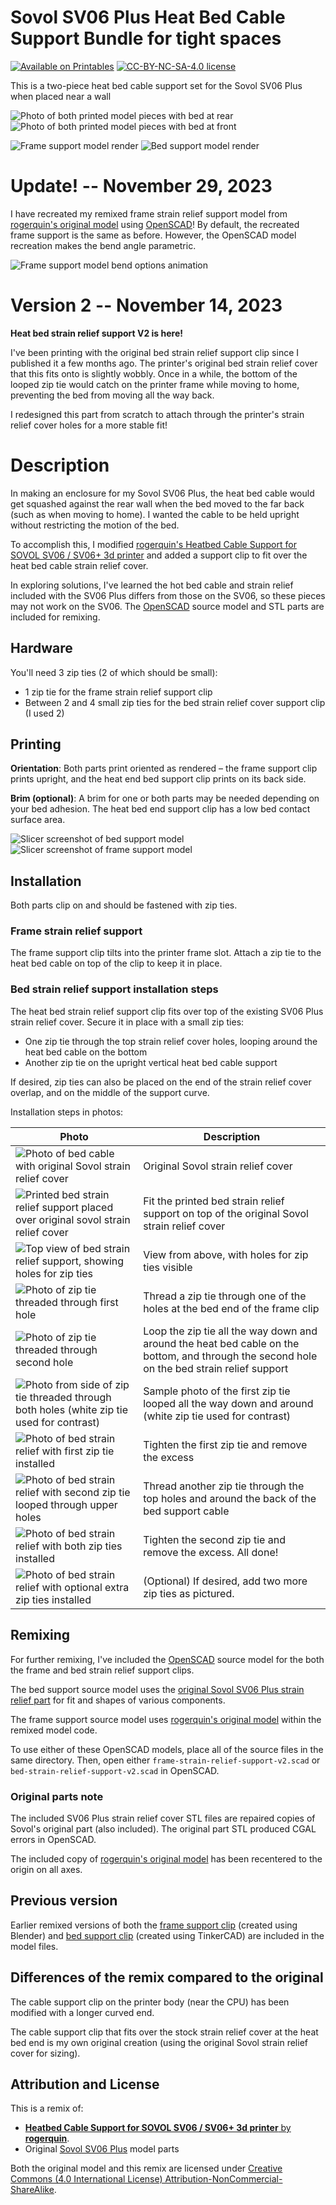 # Sovol SV06 Plus Heat Bed Cable Support Bundle for tight spaces

[![Available on Printables][printables-badge]][printables-model]
[![CC-BY-NC-SA-4.0 license][license-badge]][license]

This is a two-piece heat bed cable support set for the Sovol SV06 Plus when
placed near a wall

![Photo of both printed model pieces with bed at rear](images/readme/v2-photo1.jpg)
![Photo of both printed model pieces with bed at front](images/readme/v2-photo2.jpg)

![Frame support model render](images/readme/frame-strain-relief-render.png)
![Bed support model render](images/readme/bed-strain-relief-render.png)

# Update! -- November 29, 2023

I have recreated my remixed frame strain relief support model from
[rogerquin's original model][original-model-url] using [OpenSCAD][openscad]! By
default, the recreated frame support is the same as before. However, the
OpenSCAD model recreation makes the bend angle parametric.

![Frame support model bend options animation](images/readme/frame-strain-relief-options.gif)

# Version 2 -- November 14, 2023

**Heat bed strain relief support V2 is here!**

I've been printing with the original bed strain relief support clip since I
published it a few months ago. The printer's original bed strain relief cover
that this fits onto is slightly wobbly. Once in a while, the bottom of the
looped zip tie would catch on the printer frame while moving to home, preventing
the bed from moving all the way back.

I redesigned this part from scratch to attach through the printer's strain
relief cover holes for a more stable fit!

# Description

In making an enclosure for my Sovol SV06 Plus, the heat bed cable would get
squashed against the rear wall when the bed moved to the far back (such as when
moving to home). I wanted the cable to be held upright without restricting the
motion of the bed.

To accomplish this, I modified
[rogerquin's Heatbed Cable Support for SOVOL SV06 / SV06+ 3d printer][original-model-url]
and added a support clip to fit over the heat bed cable strain relief cover.

In exploring solutions, I've learned the hot bed cable and strain relief
included with the SV06 Plus differs from those on the SV06, so these pieces may
not work on the SV06. The [OpenSCAD][openscad] source model and STL parts are
included for remixing.

## Hardware

You'll need 3 zip ties (2 of which should be small):

* 1 zip tie for the frame strain relief support clip
* Between 2 and 4 small zip ties for the bed strain relief cover support clip (I
  used 2)

## Printing

**Orientation**: Both parts print oriented as rendered – the frame support clip
prints upright, and the heat end bed support clip prints on its back side.

**Brim (optional)**: A brim for one or both parts may be needed depending on
your bed adhesion. The heat bed end support clip has a low bed contact surface
area.

![Slicer screenshot of bed support model](images/readme/slicer-screenshot-bed-support-v2.png)
![Slicer screenshot of frame support model](images/readme/slicer-screenshot-frame-support.png)

## Installation

Both parts clip on and should be fastened with zip ties.

### Frame strain relief support

The frame support clip tilts into the printer frame slot. Attach a zip tie to the heat
bed cable on top of the clip to keep it in place.

### Bed strain relief support installation steps

The heat bed strain relief support clip fits over top of the existing SV06 Plus
strain relief cover. Secure it in place with a small zip ties:
* One zip tie through the top strain relief cover holes, looping around the heat
  bed cable on the bottom
* Another zip tie on the upright vertical heat bed cable support

If desired, zip ties can also be placed on the end of the strain relief cover
overlap, and on the middle of the support curve.

Installation steps in photos:

| Photo | Description |
| --- | --- |
| ![Photo of bed cable with original Sovol strain relief cover](images/readme/v2-install-photo1.jpg) | Original Sovol strain relief cover |
| ![Printed bed strain relief support placed over original sovol strain relief cover](images/readme/v2-install-photo2.jpg) | Fit the printed bed strain relief support on top of the original Sovol strain relief cover |
| ![Top view of bed strain relief support, showing holes for zip ties](images/readme/v2-install-photo3.jpg) | View from above, with holes for zip ties visible |
| ![Photo of zip tie threaded through first hole](images/readme/v2-install-photo4.jpg) | Thread a zip tie through one of the holes at the bed end of the frame clip |
| ![Photo of zip tie threaded through second hole](images/readme/v2-install-photo5.jpg) | Loop the zip tie all the way down and around the heat bed cable on the bottom, and through the second hole on the bed strain relief support |
| ![Photo from side of zip tie threaded through both holes (white zip tie used for contrast)](images/readme/v2-install-photo6.jpg) | Sample photo of the first zip tie looped all the way down and around (white zip tie used for contrast) |
| ![Photo of bed strain relief with first zip tie installed](images/readme/v2-install-photo7.jpg) | Tighten the first zip tie and remove the excess |
| ![Photo of bed strain relief with second zip tie looped through upper holes](images/readme/v2-install-photo8.jpg) | Thread another zip tie through the top holes and around the back of the bed support cable |
| ![Photo of bed strain relief with both zip ties installed](images/readme/v2-install-photo9.jpg) | Tighten the second zip tie and remove the excess. All done! |
| ![Photo of bed strain relief with optional extra zip ties installed](images/readme/v2-install-photo10.jpg) | (Optional) If desired, add two more zip ties as pictured. |

## Remixing

For further remixing, I've included the [OpenSCAD][openscad] source model for
the both the frame and bed strain relief support clips.

The bed support source model uses the
[original Sovol SV06 Plus strain relief part][original-part-link-sv06-plus] for
fit and shapes of various components.

The frame support source model uses [rogerquin's original
model][original-model-url] within the remixed model code.

To use either of these OpenSCAD models, place all of the source files in the
same directory. Then, open either `frame-strain-relief-support-v2.scad` or
`bed-strain-relief-support-v2.scad` in OpenSCAD.

### Original parts note

The included SV06 Plus strain relief cover STL files are repaired copies of
Sovol's original part (also included). The original part STL produced CGAL
errors in OpenSCAD.

The included copy of [rogerquin's original model][original-model-url] has been
recentered to the origin on all axes.

## Previous version

Earlier remixed versions of both the
[frame support clip][frame-strain-relief-support-v1-stl] (created using Blender)
and [bed support clip][bed-strain-relief-support-v1-stl] (created using
TinkerCAD) are included in the model files.

## Differences of the remix compared to the original

The cable support clip on the printer body (near the CPU) has been modified with
a longer curved end.

The cable support clip that fits over the stock strain relief cover at the heat
bed end is my own original creation (using the original Sovol strain relief
cover for sizing).

## Attribution and License

This is a remix of:

* [**Heatbed Cable Support for SOVOL SV06 / SV06+ 3d printer** by **rogerquin**][original-model-url].
* Original [Sovol SV06 Plus][sovol-sv06-plus] model parts

Both the original model and this remix are licensed under
[Creative Commons (4.0 International License) Attribution-NonCommercial-ShareAlike][license].

[frame-strain-relief-support-v1-stl]: strain-relief-support-v1/frame-strain-relief-support-v1.stl
[bed-strain-relief-support-v1-stl]: strain-relief-support-v1/bed-strain-relief-support-v1.stl
[license-badge]: /_static/license-badge-cc-by-nc-sa-4.0.svg
[license]: http://creativecommons.org/licenses/by-nc-sa/4.0/
[openscad]: https://openscad.org
[original-model-url]: https://www.printables.com/model/409689-heatbed-cable-support-for-sovol-sv06-sv06-3d-print
[original-part-link-sv06-plus]: https://github.com/Sovol3d/SV06-PLUS/blob/master/SV06%20PLUS%203D/STL/JXHSV06P-01000%20base%20assembly/JXHSV06-01009-d%20Hot%20Bed%20Wire%20Fixing%20Cover.STL
[printables-badge]: /_static/printables-badge.png
[printables-model]: https://www.printables.com/model/584534
[sovol-sv06-plus]: https://github.com/Sovol3d/SV06-PLUS
